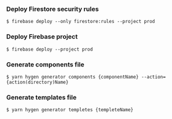 ### Deploy Firestore security rules
```
$ firebase deploy --only firestore:rules --project prod
```
### Deploy Firebase project
```
$ firebase deploy --project prod
```

### Generate components file
```
$ yarn hygen generator components {componentName} --action={action(directory)Name}
```

### Generate templates file
```
$ yarn hygen generator templetes {templeteName}
```
